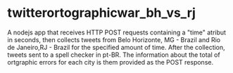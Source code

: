 # twitterortographicwar_bh_vs_rj
A nodejs app that receives HTTP POST requests containing a "time" atribut in seconds, then collects tweets from Belo Horizonte, MG - Brazil and Rio de Janeiro,RJ - Brazil for the specified amount of time. After the collection, tweets sent to a spell checker in pt-BR. The information about the total of ortgraphic errors for each city is them provided as the POST response.
